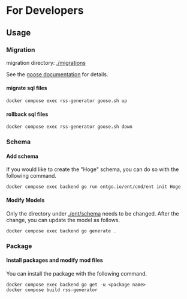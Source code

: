 # For Developers

## Usage

### Migration

migration directory: [./migrations](./migrations)

See the [goose documentation](https://pressly.github.io/goose/) for details.

#### migrate sql files

```shell
docker compose exec rss-generator goose.sh up
```

#### rollback sql files

```shell
docker compose exec rss-generator goose.sh down
```

### Schema

#### Add schema

If you would like to create the "Hoge" schema, you can do so with the following command.

```shell
docker compose exec backend go run entgo.io/ent/cmd/ent init Hoge
```

#### Modify Models

Only the directory under [./ent/schema](./ent/schema) needs to be changed.
After the change, you can update the model as follows.

```shell
docker compose exec backend go generate .
```

### Package

#### Install packages and modify mod files

You can install the package with the following command.

```shell
docker compose exec backend go get -u <package name>
docker compose build rss-generator
```
